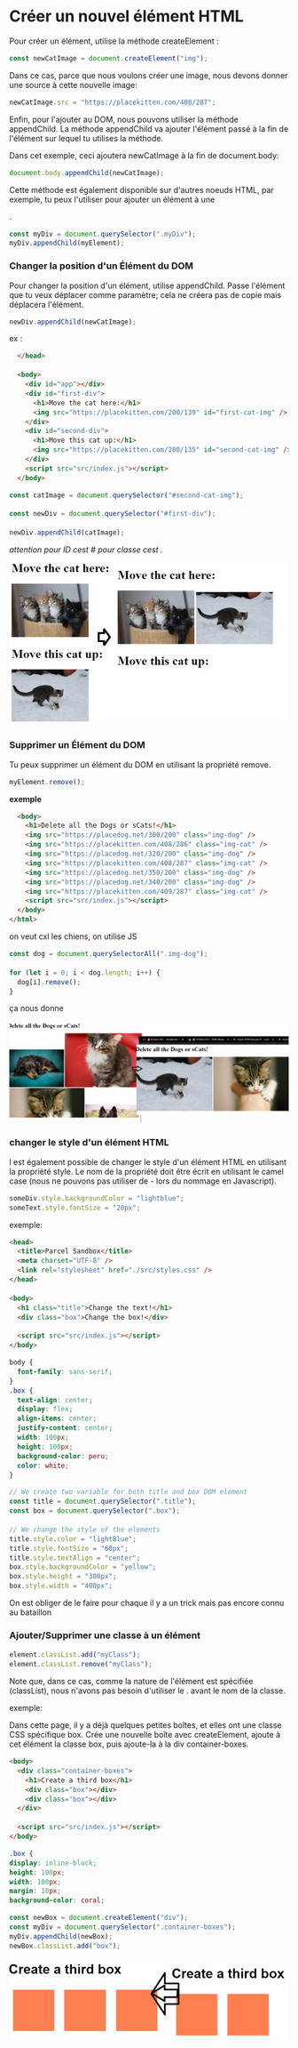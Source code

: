 # **Créer un nouvel élément HTML**

Pour créer un élément, utilise la méthode createElement :

```javascript
const newCatImage = document.createElement("img");
```

Dans ce cas, parce que nous voulons créer une image, nous devons donner une source à cette nouvelle image:

```javascript
newCatImage.src = "https://placekitten.com/408/287";
```

Enfin, pour l'ajouter au DOM, nous pouvons utiliser la méthode appendChild.
La méthode appendChild va ajouter l'élément passé à la fin de l'élément sur lequel tu utilises la méthode.

Dans cet exemple, ceci ajoutera newCatImage à la fin de document.body:

```javascript
document.body.appendChild(newCatImage);
```

Cette méthode est également disponible sur d'autres noeuds HTML, par exemple, tu peux l'utiliser pour ajouter un élément à une <div>.

```javascript
const myDiv = document.querySelector(".myDiv");
myDiv.appendChild(myElement);
```

### **Changer la position d'un Élément du DOM**

Pour changer la position d'un élément, utilise appendChild.
Passe l'élément que tu veux déplacer comme paramètre; cela ne créera pas de copie mais déplacera l'élément.

```javascript
newDiv.appendChild(newCatImage);
```

ex :

```html
  </head>

  <body>
    <div id="app"></div>
    <div id="first-div">
      <h1>Move the cat here:</h1>
      <img src="https://placekitten.com/200/139" id="first-cat-img" />
    </div>
    <div id="second-div">
      <h1>Move this cat up:</h1>
      <img src="https://placekitten.com/200/135" id="second-cat-img" />
    </div>
    <script src="src/index.js"></script>
  </body>
```

```javascript
const catImage = document.querySelector("#second-cat-img");

const newDiv = document.querySelector("#first-div");

newDiv.appendChild(catImage);
```

_attention pour ID cest # pour classe cest ._

![Alt text](images/Dom.chat.png)

### **Supprimer un Élément du DOM**

Tu peux supprimer un élément du DOM en utilisant la propriété remove.

```javascript
myElement.remove();
```

**exemple**

```html
  <body>
    <h1>Delete all the Dogs or sCats!</h1>
    <img src="https://placedog.net/300/200" class="img-dog" />
    <img src="https://placekitten.com/408/286" class="img-cat" />
    <img src="https://placedog.net/320/200" class="img-dog" />
    <img src="https://placekitten.com/408/287" class="img-cat" />
    <img src="https://placedog.net/350/200" class="img-dog" />
    <img src="https://placedog.net/340/200" class="img-dog" />
    <img src="https://placekitten.com/409/287" class="img-cat" />
    <script src="src/index.js"></script>
  </body>
</html>
```

on veut cxl les chiens, on utilise JS

```javascript
const dog = document.querySelectorAll(".img-dog");

for (let i = 0; i < dog.length; i++) {
  dog[i].remove();
}
```

ça nous donne

![Alt text](images/Dom.chat.dog.png)

### **changer le style d'un élément HTML**

l est également possible de changer le style d'un élément HTML en utilisant la propriété style.
Le nom de la propriété doit être écrit en utilisant le camel case (nous ne pouvons pas utiliser de - lors du nommage en Javascript).

```javascript
someDiv.style.backgroundColor = "lightblue";
someText.style.fontSize = "20px";
```

exemple:

```html
<head>
  <title>Parcel Sandbox</title>
  <meta charset="UTF-8" />
  <link rel="stylesheet" href="./src/styles.css" />
</head>

<body>
  <h1 class="title">Change the text!</h1>
  <div class="box">Change the box!</div>

  <script src="src/index.js"></script>
</body>
```

```css
body {
  font-family: sans-serif;
}
.box {
  text-align: center;
  display: flex;
  align-items: center;
  justify-content: center;
  width: 100px;
  height: 100px;
  background-color: peru;
  color: white;
}
```

```javascript
// We create two variable for both title and box DOM element
const title = document.querySelector(".title");
const box = document.querySelector(".box");

// We change the style of the elements
title.style.color = "lightBlue";
title.style.fontSize = "60px";
title.style.textAlign = "center";
box.style.backgroundColor = "yellow";
box.style.height = "300px";
box.style.width = "400px";
```

On est obliger de le faire pour chaque
il y a un trick mais pas encore connu au bataillon

### **Ajouter/Supprimer une classe à un élément**

```javascript
element.classList.add("myClass");
element.classList.remove("myClass");
```

Note que, dans ce cas, comme la nature de l'élément est spécifiée (classList), nous n'avons pas besoin d'utiliser le . avant le nom de la classe.

exemple:

Dans cette page, il y a déjà quelques petites boîtes, et elles ont une classe CSS spécifique box. Crée une nouvelle boîte avec createElement, ajoute à cet élément la classe box, puis ajoute-la à la div container-boxes.

```html
<body>
  <div class="container-boxes">
    <h1>Create a third box</h1>
    <div class="box"></div>
    <div class="box"></div>
  </div>

  <script src="src/index.js"></script>
</body>
```

```css
.box {
display: inline-block;
height: 100px;
width: 100px;
margin: 10px;
background-color: coral;
```

```javascript
const newBox = document.createElement("div");
const myDiv = document.querySelector(".container-boxes");
myDiv.appendChild(newBox);
newBox.classList.add("box");
```

![Alt text](images/create-box.png)
